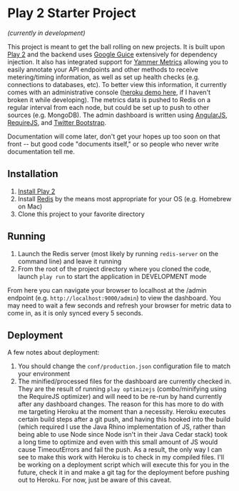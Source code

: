 Play 2 Starter Project 
=========
_(currently in development)_

This project is meant to get the ball rolling on new projects.  It is built upon [Play 2](http://www.playframework.org/documentation/2.0/JavaHome) and the backend uses [Google Guice](http://code.google.com/p/google-guice/) extensively for dependency injection.  It also has integrated support for [Yammer Metrics](http://metrics.codahale.com/) allowing you to easily annotate your API endpoints and other methods to receive metering/timing information, as well as set up health checks (e.g. connections to databases, etc).  To better view this information, it currently comes with an administrative console ([heroku demo here](http://play-2-starter-demo.herokuapp.com/admin), if I haven't broken it while developing).  The metrics data is pushed to Redis on a regular interval from each node, but could be set up to push to other sources (e.g. MongoDB).  The admin dashboard is written using [AngularJS](http://angularjs.org/), [RequireJS](http://requirejs.org/), and [Twitter Bootstrap](http://twitter.github.com/bootstrap/).

Documentation will come later, don't get your hopes up too soon on that front -- but good code "documents itself," or so people who never write documentation tell me.

Installation
--------

1. [Install Play 2](http://www.playframework.org/documentation/2.0/Installing)
2. Install [Redis](http://redis.io/) by the means most appropriate for your OS (e.g. Homebrew on Mac)
3. Clone this project to your favorite directory

Running
-------

1. Launch the Redis server (most likely by running `redis-server` on the command line) and leave it running
2. From the root of the project directory where you cloned the code, launch `play run` to start the application in DEVELOPMENT mode

From here you can navigate your browser to localhost at the /admin endpoint (e.g. `http://localhost:9000/admin`) to view the dashboard.  You may need to wait a few seconds and refresh your browser for metric data to come in, as it is only synced every 5 seconds.

Deployment
-------
A few notes about deployment:

1. You should change the `conf/production.json` configuration file to match your environment
2. The minified/processed files for the dashboard are currently checked in.  They are the result of running `play optimizejs` (combo/minifying using the RequireJS optimizer) and will need to be re-run by hand currently after any dashboard changes.  The reason for this has more to do with me targeting Heroku at the moment than a necessity.  Heroku executes certain build steps after a git push, and having this hooked into the build (which required I use the Java Rhino implementation of JS, rather than being able to use Node since Node isn't in their Java Cedar stack) took a long time to optimize and even with this small amount of JS would cause TimeoutErrors and fail the push.  As a result, the only way I can see to make this work with Heroku is to check in my compiled files.  I'll be working on a deployment script which will execute this for you in the future, check it in and make a git tag for the deployment before pushing out to Heroku.  For now, just be aware of this caveat.